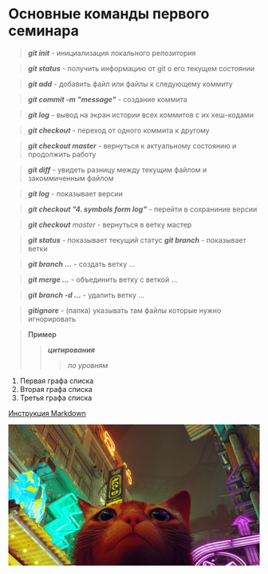 # Основные команды первого семинара

> ***git init*** - инициализация локального репозитория

> ***git status*** - получить информацию от git о его текущем состоянии

> ***git add*** - добавить файл или файлы к следующему коммиту

> ***git commit -m "message"*** - создание коммита

> ***git log*** - вывод на экран истории всех коммитов с их хеш-кодами

> ***git checkout*** - переход от одного коммита к другому

> ***git checkout master*** - вернуться к актуальному состоянию и продолжить работу

> ***git diff*** - увидеть разницу между текущим файлом и закоммиченным файлом

> ***git log*** - показывает версии

> ___git checkout "4. symbols form log"___ - перейти в сохраниние версии

> _**git checkout** master_ - вернуться в ветку мастер

> ***git status*** - показывает текущий статус
> ***git branch*** - показывает ветки

> ***git branch ...*** - создать ветку ...

> ***git merge ...*** -  объединить ветку с веткой ...

> ***git branch -d ...*** - удалить ветку ...

> ***gitignore*** - (папка) указывать там файлы которые нужно игнорировать

> **Пример**
>> ***цитирования***
>>> *по уровням*

1. Первая графа списка
2. Вторая графа списка
3. Третья графа списка 

[Инструкция Markdown](https://gist.github.com/Jekins/2bf2d0638163f1294637#Links)

![Stray](Stray.jpg)
